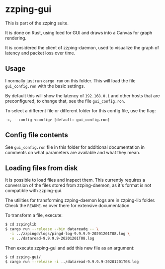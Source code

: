 # zzping-gui

This is part of the zzping suite.

It is done on Rust, using Iced for GUI and draws into a Canvas for graph
rendering.

It is considered the client of zzping-daemon, used to visualize the graph of 
latency and packet loss over time.

## Usage

I normally just run `cargo run` on this folder. This will load the file
`gui_config.ron` with the basic settings.

By default this will show the latency of `192.168.0.1` and other hosts that are
preconfigured, to change that, see the file `gui_config.ron`.

To select a different file or different folder for this config file, use the
flag:

`-c, --config <config> [default: gui_config.ron]`

## Config file contents

See `gui_config.ron` file in this folder for additional documentation in 
comments on what parameters are available and what they mean.

## Loading files from disk

It is possible to load files and inspect them. This currently requires a 
conversion of the files stored from zzping-daemon, as it's format is not 
compatible with zzping-gui.

The utilities for transforming zzping-daemon logs are in zzping-lib folder.
Check the `README.md` over there for extensive documentation.

To transform a file, execute:

```bash
$ cd zzpinglib
$ cargo run --release --bin datareadq -- \
  -i ../zzpingd/logs/pingd-log-9.9.9.9-20201201T08.log \
  -o ../dataread-9.9.9.9-20201201T08.log
```

Then execute zzping-gui and add this new file as an argument:

```bash
$ cd zzping-gui/
$ cargo run --release -i ../dataread-9.9.9.9-20201201T08.log
```
